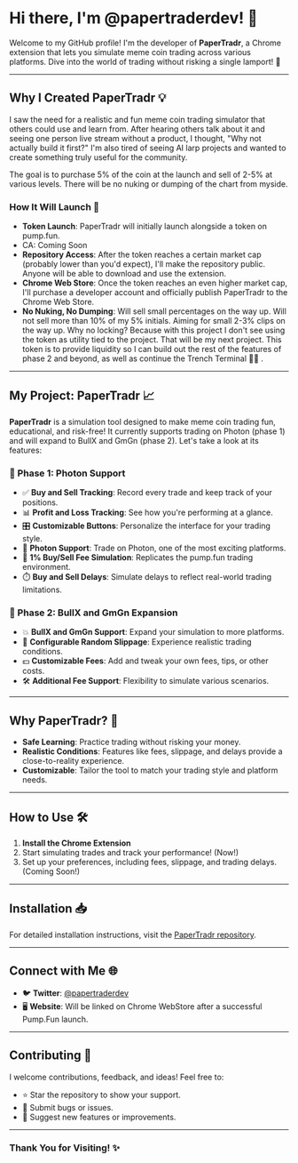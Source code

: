 # Hi there, I'm @papertraderdev! 👋

Welcome to my GitHub profile! I'm the developer of **PaperTradr**, a Chrome extension that lets you simulate meme coin trading across various platforms. Dive into the world of trading without risking a single lamport! 🚀

---

## Why I Created PaperTradr 💡

I saw the need for a realistic and fun meme coin trading simulator that others could use and learn from. After hearing others talk about it and seeing one person live stream without a product, I thought, "Why not actually build it first?" I'm also tired of seeing AI larp projects and wanted to create something truly useful for the community.

The goal is to purchase 5% of the coin at the launch and sell of 2-5% at various levels. There will be no nuking or dumping of the chart from myside.

### How It Will Launch 🚀

- **Token Launch**: PaperTradr will initially launch alongside a token on pump.fun.
- CA: Coming Soon
- **Repository Access**: After the token reaches a certain market cap (probably lower than you'd expect), I'll make the repository public. Anyone will be able to download and use the extension.
- **Chrome Web Store**: Once the token reaches an even higher market cap, I'll purchase a developer account and officially publish PaperTradr to the Chrome Web Store.
- **No Nuking, No Dumping**: Will sell small percentages on the way up. Will not sell more than 10% of my 5% initials. Aiming for small 2-3% clips on the way up. Why no locking? Because with this project I don't see using the token as utility tied to the project. That will be my next project. This token is to provide liquidity so I can build out the rest of the features of phase 2 and beyond, as well as continue the Trench Terminal 👨‍🔬 .

---

## My Project: PaperTradr 📈

**PaperTradr** is a simulation tool designed to make meme coin trading fun, educational, and risk-free! It currently supports trading on Photon (phase 1) and will expand to BullX and GmGn (phase 2). Let's take a look at its features:

### 🚀 Phase 1: Photon Support
- ✅ **Buy and Sell Tracking**: Record every trade and keep track of your positions.
- 📊 **Profit and Loss Tracking**: See how you're performing at a glance.
- 🎛️ **Customizable Buttons**: Personalize the interface for your trading style.
- 🌌 **Photon Support**: Trade on Photon, one of the most exciting platforms.
- 💸 **1% Buy/Sell Fee Simulation**: Replicates the pump.fun trading environment.
- ⏱️ **Buy and Sell Delays**: Simulate delays to reflect real-world trading limitations.


### 🌟 Phase 2: BullX and GmGn Expansion
- 💥 **BullX and GmGn Support**: Expand your simulation to more platforms.
- 🎲 **Configurable Random Slippage**: Experience realistic trading conditions.
- 💵 **Customizable Fees**: Add and tweak your own fees, tips, or other costs.
- 🛠️ **Additional Fee Support**: Flexibility to simulate various scenarios.

---

## Why PaperTradr? 🤔

- **Safe Learning**: Practice trading without risking your money.
- **Realistic Conditions**: Features like fees, slippage, and delays provide a close-to-reality experience.
- **Customizable**: Tailor the tool to match your trading style and platform needs.

---

## How to Use 🛠️
1. **Install the Chrome Extension**
2. Start simulating trades and track your performance! (Now!)
3. Set up your preferences, including fees, slippage, and trading delays. (Coming Soon!)

---

## Installation 📥

For detailed installation instructions, visit the [PaperTradr repository](https://github.com/papertradedev/PaperTradr).

---

## Connect with Me 🌐
- 🐦 **Twitter**: [@papertraderdev](https://twitter.com/papertraderdev)
- 🖥️ **Website**: Will be linked on Chrome WebStore after a successful Pump.Fun launch.

---

## Contributing 🤝

I welcome contributions, feedback, and ideas! Feel free to:
- ⭐ Star the repository to show your support.
- 🐛 Submit bugs or issues.
- 🌟 Suggest new features or improvements.

---

### Thank You for Visiting! ✨
